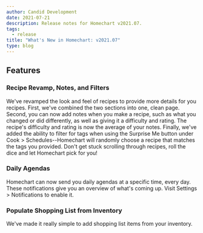 ```yaml
---
author: Candid Development
date: 2021-07-21
description: Release notes for Homechart v2021.07.
tags:
  - release
title: "What's New in Homechart: v2021.07"
type: blog
---
```


## Features

### Recipe Revamp, Notes, and Filters

We've revamped the look and feel of recipes to provide more details for you recipes.  First, we've combined the two sections into one, clean page.  Second, you can now add notes when you make a recipe, such as what you changed or did differently, as well as giving it a difficulty and rating.  The recipe's difficulty and rating is now the average of your notes.  Finally, we've added the ability to filter for tags when using the Surprise Me button under Cook > Schedules--Homechart will randomly choose a recipe that matches the tags you provided.  Don't get stuck scrolling through recipes, roll the dice and let Homechart pick for you!

### Daily Agendas

Homechart can now send you daily agendas at a specific time, every day. These notifications give you an overview of what's coming up.  Visit Settings > Notifications to enable it.

### Populate Shopping List from Inventory

We've made it really simple to add shopping list items from your inventory.
